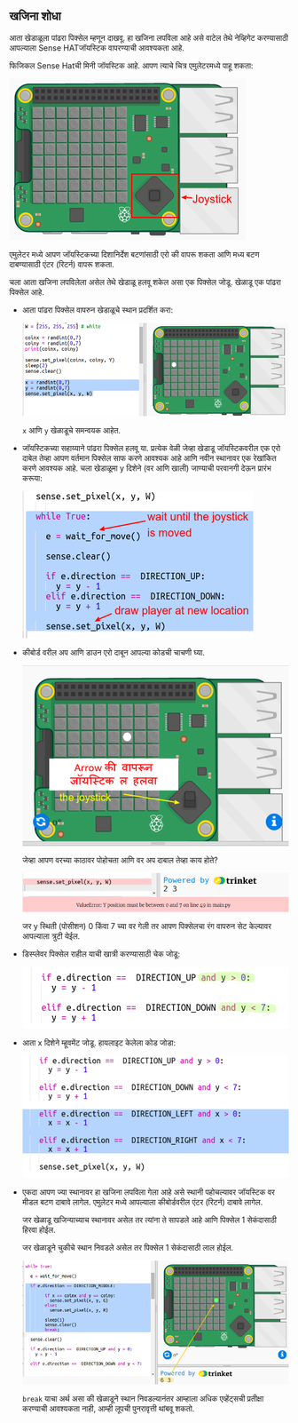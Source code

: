 ## खजिना शोधा

आता खेडाळूला पांढरा पिक्सेल म्हणून दाखवू. हा खजिना लपविला आहे असे वाटेल तेथे नेव्हिगेट करण्यासाठी आपल्याला Sense HATजॉयस्टिक वापरण्याची आवश्यकता आहे.

फिजिकल Sense Hatची मिनी जॉयस्टिक आहे. आपण त्याचे चित्र एमुलेटरमध्ये पाहू शकता:

![स्क्रीनशॉट](images/treasure-joystick.png)

एमुलेटर मध्ये आपण जॉयस्टिकच्या दिशानिर्देश बटणांसाठी एरो की वापरू शकता आणि मध्य बटण दाबण्यासाठी एंटर (रिटर्न) वापरू शकता.

चला आता खजिना लपविलेला असेल तेथे खेडाळू हलवू शकेल असा एक पिक्सेल जोडू. खेळाडू एक पांढरा पिक्सेल आहे.

+ आता पांढरा पिक्सेल वापरुन खेडाळूचे स्थान प्रदर्शित करा:
    
    ![स्क्रीनशॉट](images/treasure-player.png)
    
    `x` आणि `y` खेळाडूचे समन्वयक आहेत.

+ जॉयस्टिकच्या सहाय्याने पांढरा पिक्सेल हलवू या. प्रत्येक वेळी जेव्हा खेडाडू जॉयस्टिकवरील एक एरो दाबेल तेव्हा आपण वर्तमान पिक्सेल साफ करणे आवश्यक आहे आणि नवीन स्थानावर एक रेखांकित करणे आवश्यक आहे. चला खेडाळूमा y दिशेने (वर आणि खाली) जाण्याची परवानगी देऊन प्रारंभ करूया:
    
    ![स्क्रीनशॉट](images/treasure-move-y.png)

+ कीबोर्ड वरील अप आणि डाउन एरो दाबून आपल्या कोडची चाचणी घ्या.
    
    ![स्क्रीनशॉट](images/treasure-arrow-keys.png)
    
    जेव्हा आपण वरच्या काठावर पोहोचता आणि वर अप दाबाल तेव्हा काय होते?
    
    ![स्क्रीनशॉट](images/treasure-error.png)
    
    जर y स्थिती (पोसीशन) 0 किंवा 7 च्या वर गेली तर आपण पिक्सेलचा रंग वापरुन सेट केल्यावर आपल्याला त्रुटी येईल.

+ डिस्प्लेवर पिक्सेल राहील याची खात्री करण्यासाठी चेक जोडू:
    
    ![स्क्रीनशॉट](images/treasure-move-check.png)

+ आता x दिशेने म्हूवमेंट जोडू. हायलाइट केलेला कोड जोडा:
    
    ![स्क्रीनशॉट](images/treasure-move.png)

+ एकदा आपण ज्या स्थानावर हा खजिना लपविला गेला आहे असे स्थानी पहोचल्यावर जॉयस्टिक वर मीडल बटण दाबावे लागेल. एमुलेटर मध्ये आपल्याला कीबोर्डवरील एंटर (रिटर्न) दाबावे लागेल.
    
    जर खेळाडू खजिन्याच्याच स्थानावर असेल तर त्यांना ते सापडले आहे आणि पिक्सेल 1 सेकंदासाठी हिरवा होईल.
    
    जर खेळाडूने चुकीचे स्थान निवडले असेल तर पिक्सेल 1 सेकंदासाठी लाल होईल.
    
    ![स्क्रीनशॉट](images/treasure-check.png)
    
    `break` याचा अर्थ असा की खेळाडूने स्थान निवडल्यानंतर आम्हाला अधिक एव्हेंट्सची प्रतीक्षा करण्याची आवश्यकता नाही, आम्ही लूपची पुनरावृत्ती थांबवू शकतो.